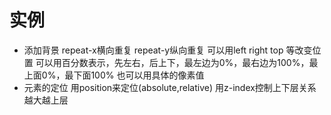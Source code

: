 # 实例
- 添加背景
    repeat-x横向重复
    repeat-y纵向重复
    可以用left right top 等改变位置
    可以用百分数表示，先左右，后上下，最左边为0%，最右边为100%，最上面0%，最下面100%
    也可以用具体的像素值
- 元素的定位
    用position来定位(absolute,relative)
    用z-index控制上下层关系 越大越上层